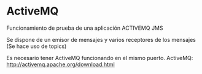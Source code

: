 # ActiveMQ
Funcionamiento de prueba de una aplicación ACTIVEMQ JMS

Se dispone de un emisor de mensajes y varios receptores de los mensajes (Se hace uso de topics)

Es necesario tener ActiveMQ funcionando en el mismo puerto.
ActiveMQ: http://activemq.apache.org/download.html
